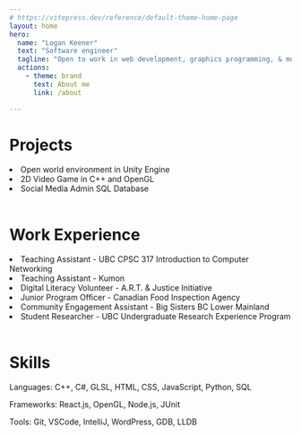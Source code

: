 ```yaml
---
# https://vitepress.dev/reference/default-theme-home-page
layout: home
hero:
  name: "Logan Keener"
  text: "Software engineer"
  tagline: "Open to work in web development, graphics programming, & more."
  actions:
    - theme: brand
      text: About me
      link: /about

---
```


<h1>Projects</h1>

<li>Open world environment in Unity Engine</li>
<li>2D Video Game in C++ and OpenGL</li>
<li>Social Media Admin SQL Database</li>

<br/>

<h1>Work Experience</h1>

<li>Teaching Assistant - UBC CPSC 317 Introduction to Computer Networking</li>
<li>Teaching Assistant - Kumon</li>
<li>Digital Literacy Volunteer - A.R.T. & Justice Initiative</li>
<li>Junior Program Officer - Canadian Food Inspection Agency</li>
<li>Community Engagement Assistant - Big Sisters BC Lower Mainland</li>
<li>Student Researcher - UBC Undergraduate Research Experience Program</li>

<br/>

<h1>Skills</h1>

<!-- put this in a flex display with two columns -->

Languages: C++, C#, GLSL, HTML, CSS, JavaScript, Python, SQL

Frameworks: React.js, OpenGL, Node.js, JUnit

Tools: Git, VSCode, IntelliJ, WordPress, GDB, LLDB

